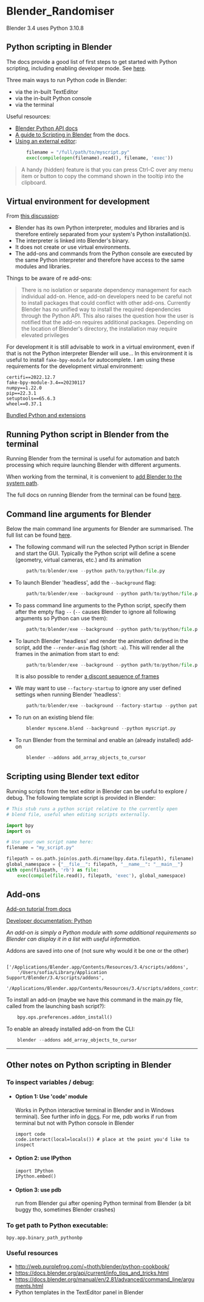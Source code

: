 # Blender_Randomiser

Blender 3.4 uses Python 3.10.8

## Python scripting in Blender
The docs provide a good list of first steps to get started with Python scripting, including enabling developer mode. See [here](https://docs.blender.org/api/current/info_quickstart.html).

Three main ways to run Python code in Blender:
- via the in-built TextEditor
- via the in-built Python console
- via the terminal

Useful resources:
- [Blender Python API docs](https://docs.blender.org/api/current/)
- [A guide to Scripting in Blender](https://docs.blender.org/manual/en/3.4/advanced/scripting/index.html) from the docs.
- [Using an external editor](https://docs.blender.org/api/current/info_tips_and_tricks.html#use-an-external-editor):
    ```python
        filename = "/full/path/to/myscript.py"
        exec(compile(open(filename).read(), filename, 'exec'))
    ```

> A handy (hidden) feature is that you can press Ctrl-C over any menu item or button to copy the command shown in the tooltip into the clipboard.


## Virtual environment for development
From [this discussion](https://blender.stackexchange.com/questions/181928/does-blender-use-a-python-virtual-environment):
- Blender has its own Python interpreter, modules and libraries and is therefore entirely separated from your system's Python installation(s). 
- The interpreter is linked into Blender's binary. 
- It does not create or use virtual environments. 
- The add-ons and commands from the Python console are executed by the same Python interpreter and therefore have access to the same modules and libraries.


Things to be aware of re add-ons:

> There is no isolation or separate dependency management for each individual add-on. Hence, add-on developers need to be careful not to install packages that could conflict with other add-ons. Currently Blender has no unified way to install the required dependencies through the Python API. This also raises the question how the user is notified that the add-on requires additional packages. Depending on the location of Blender's directory, the installation may require elevated privileges


For development it is still advisable to work in a virtual environment, even if that is not the Python interpreter Blender will use... In this environment it is useful to install `fake-bpy-module` for autocomplete. I am using these requirements for the development virtual environment:
```
certifi==2022.12.7
fake-bpy-module-3.4==20230117
numpy==1.22.0
pip==22.3.1
setuptools==65.6.3
wheel==0.37.1
```

[Bundled Python and extensions](https://docs.blender.org/api/current/info_tips_and_tricks.html#bundled-python-extensions)


## Running Python script in Blender from the terminal

Running Blender from the terminal is useful for automation and batch processing which require launching Blender with different arguments.

When working from the terminal, it is convenient to [add Blender to the system path](https://docs.blender.org/manual/en/3.4/advanced/command_line/launch/index.html).

The full docs on running Blender from the terminal can be found [here](https://docs.blender.org/manual/en/3.4/advanced/command_line/index.html).


## Command line arguments for Blender 
Below the main command line arguments for Blender are summarised. The full list can be found [here](https://docs.blender.org/manual/en/latest/advanced/command_line/arguments.html). 


- The following command will run the selected Python script in Blender and start the GUI. Typically the Python script will define a scene (geometry, virtual cameras, etc.) and its animation 
    ```python
        path/to/blender/exe --python path/to/python/file.py
    ```

- To launch Blender 'headless', add the `--background` flag:
    ```python
        path/to/blender/exe --background --python path/to/python/file.py
    ```

- To pass command line arguments to the Python script, specify them after the empty flag `--` (`--` causes Blender to ignore all following arguments so Python can use them):
    ```python
        path/to/blender/exe --background --python path/to/python/file.py -- <command-line-args-for-python-script>
    ```

- To launch Blender 'headless' and render the animation defined in the script, add the `--render-anim` flag (short: `-a`). This will render all the frames in the animation from start to end:
    ```python
        path/to/blender/exe --background --python path/to/python/file.py --render-anim -- <command-line-args-for-python-script>
    ```
    It is also possible to render [a discont sequence of frames](https://docs.blender.org/manual/en/2.81/advanced/command_line/arguments.html)

- We may want to use `--factory-startup` to ignore any user defined settings when running Blender 'headless':
    ```python
        path/to/blender/exe --background --factory-startup --python path/to/python/file.py

    ```
- To run on an existing blend file:
    ```python
        blender myscene.blend --background --python myscript.py
    ```

- To run Blender from the terminal and enable an (already installed) add-on
    ```python
        blender --addons add_array_objects_to_cursor
    ```

## Scripting using Blender text editor
Running scripts from the text editor in Blender can be useful to explore / debug. The following template script is provided in Blender:
```python
# This stub runs a python script relative to the currently open
# blend file, useful when editing scripts externally.

import bpy
import os

# Use your own script name here:
filename = "my_script.py"

filepath = os.path.join(os.path.dirname(bpy.data.filepath), filename)
global_namespace = {"__file__": filepath, "__name__": "__main__"}
with open(filepath, 'rb') as file:
    exec(compile(file.read(), filepath, 'exec'), global_namespace)

```


## Add-ons


[Add-on tutorial from docs](https://docs.blender.org/manual/en/3.4/advanced/scripting/addon_tutorial.html)

[Developer documentation: Python](https://wiki.blender.org/wiki/Python)

*An add-on is simply a Python module with some additional requirements so Blender can display it in a list with useful information.*


Addons are saved into one of (not sure why would it be one or the other)
```
    ['/Applications/Blender.app/Contents/Resources/3.4/scripts/addons', 
    '/Users/sofia/Library/Application Support/Blender/3.4/scripts/addons', 
    '/Applications/Blender.app/Contents/Resources/3.4/scripts/addons_contrib']
```

To install an add-on (maybe we have this command in the main.py file, called from the launching bash script?): 
```python
    bpy.ops.preferences.addon_install()
```


To enable an already installed add-on from the CLI:
```python
    blender --addons add_array_objects_to_cursor
```


---

## Other notes on Python scripting in Blender


### To inspect variables / debug:
- #### Option 1:  Use 'code' module 
    Works in Python interactive terminal in Blender and in Windows terminal). See further info in [docs](https://docs.blender.org/api/2.81/info_tips_and_tricks.html#drop-into-a-python-interpreter-in-your-script). For me, pdb works if run from terminal but not with Python console in Blender
    ```
    import code
    code.interact(local=locals()) # place at the point you'd like to inspect
    ```
- #### Option 2: use IPython
    ```
    import IPython
    IPython.embed()
    ```

- #### Option 3: use pdb 
    run from Blender gui after opening Python terminal from Blender (a bit buggy tho, sometimes Blender crashes)

### To get path to Python executable:
    bpy.app.binary_path_pythonbp

### Useful resources
- http://web.purplefrog.com/~thoth/blender/python-cookbook/
- https://docs.blender.org/api/current/info_tips_and_tricks.html
- https://docs.blender.org/manual/en/2.81/advanced/command_line/arguments.html
- Python templates in the TextEditor panel in Blender
